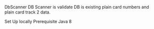 DbScanner
DB Scanner is validate DB is existing plain card numbers and plain card track 2 data.

Set Up locally
Prerequisite
Java 8
